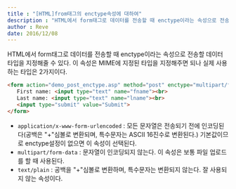 ```yaml
---
title : "[HTML]from태그의 enctype속성에 대하여"
description : "HTML에서 form태그로 데이터를 전송할 때 enctype이라는 속성으로 전송할 데이터 타입을 지정해줄 수 있다. 이 속성은 MIME에 지정된 타입을 지정해주면 되나 실제 사용하는 타입은 2가지이다."
author : Reve
date: 2016/12/08
---
```


HTML에서 form태그로 데이터를 전송할 때 enctype이라는 속성으로 전송할 데이터 타입을 지정해줄 수 있다. 이 속성은 MIME에 지정된 타입을 지정해주면 되나 실제 사용하는 타입은 2가지이다.

```html
<form action="demo_post_enctype.asp" method="post" enctype="multipart/form-data">
   First name: <input type="text" name="fname"><br>
   Last name: <input type="text" name="lname"><br>
   <input type="submit" value="Submit">
</form>
```

- `application/x-www-form-urlencoded` : 모든 문자열은 전송되기 전에 인코딩된다(공백은 "+"심볼로 변환되며, 특수문자는 ASCII 16진수로 변환된다.) 기본값이므로 enctype설정이 없으면 이 속성이 선택된다.
- `multipart/form-data` : 문자열이 인코딩되지 않는다. 이 속성은 보통 파일 업로드를 할 때 사용된다.
- `text/plain` : 공백을 "+"심볼로 변환하며, 특수문자는 변환되지 않는다. 잘 사용되지 않는 속성이다.
